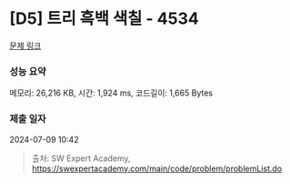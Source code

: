# [D5] 트리 흑백 색칠 - 4534 

[문제 링크](https://swexpertacademy.com/main/code/problem/problemDetail.do?contestProbId=AWO6esOKOKQDFAWw) 

### 성능 요약

메모리: 26,216 KB, 시간: 1,924 ms, 코드길이: 1,665 Bytes

### 제출 일자

2024-07-09 10:42



> 출처: SW Expert Academy, https://swexpertacademy.com/main/code/problem/problemList.do